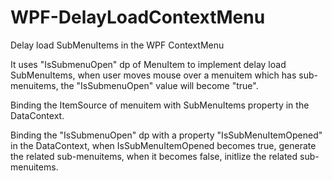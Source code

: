 # WPF-DelayLoadContextMenu
Delay load SubMenuItems in the WPF ContextMenu

It uses "IsSubmenuOpen" dp of MenuItem to implement delay load SubMenuItems, when user moves mouse over a menuitem which has sub-menuitems, the "IsSubmenuOpen" value will become "true".

Binding the ItemSource of menuitem with SubMenuItems property in the DataContext.

Binding the "IsSubmenuOpen" dp with a property "IsSubMenuItemOpened" in the DataContext, when IsSubMenuItemOpened becomes true, generate the related sub-menuitems, when it becomes false, initlize the related sub-menuitems.
